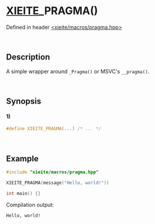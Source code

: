 # [XIEITE](../../macros.md)\_PRAGMA\(\)
Defined in header [<xieite/macros/pragma.hpp>](../../../include/xieite/macros/pragma.hpp)

&nbsp;

## Description
A simple wrapper around `_Pragma()` or MSVC's `__pragma()`.

&nbsp;

## Synopsis
#### 1)
```cpp
#define XIEITE_PRAGMA(...) /* ... */
```

&nbsp;

## Example
```cpp
#include "xieite/macros/pragma.hpp"

XIEITE_PRAGMA(message("Hello, world!"))

int main() {}
```
Compilation output:
```
Hello, world!
```
